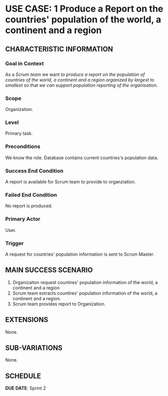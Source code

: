 # USE CASE: 1 Produce a Report on the countries' population of the world, a continent and a region

## CHARACTERISTIC INFORMATION

### Goal in Context

As a *Scrum team* we want *to produce a report on the population of countries of the world, a continent and a region organized by largest to smallest* so that *we can support population reporting of the organisation.*

### Scope

Organization.

### Level

Primary task.

### Preconditions

We know the role.  Database contains current countries's population data.

### Success End Condition

A report is available for Scrum team to provide to organziation.

### Failed End Condition

No report is produced.

### Primary Actor

User.

### Trigger

A request for countries' population information is sent to Scrum Master.

## MAIN SUCCESS SCENARIO

1. Organizaiton request countires' population information of the world, a continent and a region
2. Scrum team extracts countires' population information of the world, a continent and a region.
3. Scrum team provides report to Organization.

## EXTENSIONS

None.

## SUB-VARIATIONS

None.

## SCHEDULE

**DUE DATE**: Sprint 2
